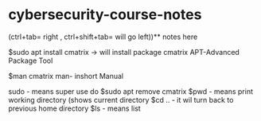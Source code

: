 # cybersecurity-course-notes 
(ctrl+tab= right , ctrl+shift+tab= will go left))**
notes here

$sudo apt install cmatrix  -> will install package cmatrix
APT-Advanced Package Tool

$man cmatrix
man- inshort Manual

sudo -  means super use do
$sudo apt remove cmatrix
$pwd - means print working directory (shows current directory
$cd .. - it wil turn back to previous home directory
$ls - means list
